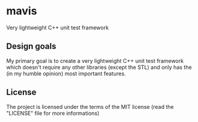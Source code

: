 # mavis

Very lightweight C++ unit test framework

## Design goals

My primary goal is to create a very lightweight C++ unit test framework which doesn't require any other libraries (except the STL) and only has the (in my humble opinion) most important features.

## License

The project is licensed under the terms of the MIT license (read the "LICENSE" file for more informations)
